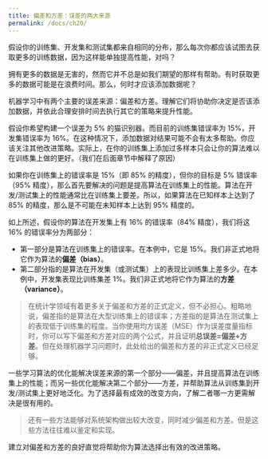 ```yaml
---
title: 偏差和方差：误差的两大来源
permalink: /docs/ch20/
---
```


假设你的训练集、开发集和测试集都来自相同的分布，那么每次你都应该试图去获取更多的训练数据，因为这样能单独提高性能，对吗？

拥有更多的数据是无害的，然而它并不总是如我们期望的那样有帮助。有时获取更多的数据可能是在浪费时间。那么，何时才应该添加数据呢？

机器学习中有两个主要的误差来源：偏差和方差。理解它们将协助你决定是否该添加数据，并依此合理安排时间去执行其它的策略来提升性能。

假设你希望构建一个误差为 5% 的猫识别器。而目前的训练集错误率为 15%，开发集错误率为 16%。在这种情况下，添加数据对结果可能不会有太多帮助。你应该关注其他改进策略。实际上，在你的训练集上添加过多样本只会让你的算法难以在训练集上做的更好。（我们在后面章节中解释了原因）

如果你在训练集上的错误率是 15%（即 85% 的精度），但你的目标是 5% 错误率（95% 精度），那么首先要解决的问题是提高算法在训练集上的性能。算法在开发/测试集上的性能通常比在训练集上要差。所以，如果算法在已知样本上达到了 85% 的精度，那么是不可能在未知样本上达到 95% 精度的。

如上所述，假设你的算法在开发集上有  16% 的错误率（84% 精度），我们将这 16% 的错误率分为两部分：

- 第一部分是算法在训练集上的错误率。在本例中，它是 15%。我们非正式地将它作为算法的**偏差（bias）**。
- 第二部分指的是算法在开发集（或测试集）上的表现比训练集上差多少。在本例中，开发集表现比训练集差 1%。我们非正式地将它作为算法的**方差（variance）**。

> 在统计学领域有着更多关于偏差和方差的正式定义，但不必担心。粗略地说，偏差指的是算法在大型训练集上的错误率；方差指的是算法在测试集上的表现低于训练集的程度。当你使用均方误差（MSE）作为误差度量指标时，你可以写下偏差和方差对应的两个公式，并且证明**总误差=偏差+方差**。但在处理机器学习问题时，此处给出的偏差和方差的非正式定义已经足够。

一些学习算法的优化能解决误差来源的第一个部分——偏差，并且提高算法在训练集上的性能；而另一些优化能解决第二个部分——方差，并帮助算法从训练集到开发/测试集上更好地泛化。为了选择最有成效的改变方向，了解二者哪一方更需解决是很有用的。

> 还有一些方法能够对系统架构做出较大改变，同时减少偏差和方差。但是这些方法往往难以鉴定和实现。

建立对偏差和方差的良好直觉将帮助你为算法选择出有效的改进策略。
